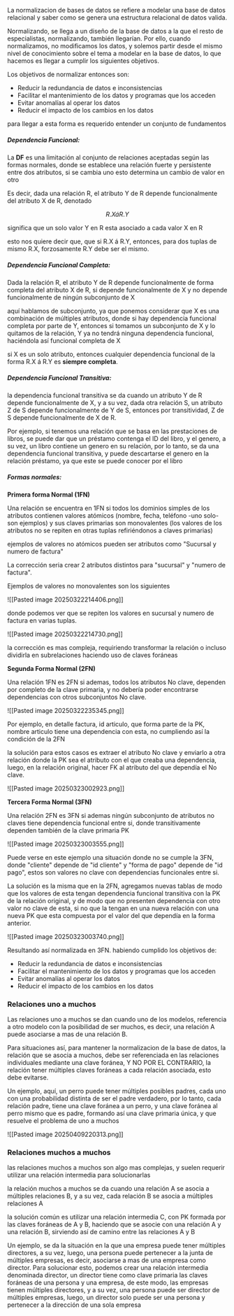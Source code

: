 La normalizacion de bases de datos se refiere a modelar una base de datos relacional y saber como se genera una estructura relacional de datos valida.

Normalizando, se llega a un diseño de la base de datos a la que el resto de especialistas, normalizando, también llegarían. 
Por ello, cuando normalizamos, no modificamos los datos, y solemos partir desde el mismo nivel de conocimiento sobre el tema a modelar en la base de datos, lo que hacemos es llegar a cumplir los siguientes objetivos. 

Los objetivos de normalizar entonces son:
* Reducir la redundancia de datos e inconsistencias
* Facilitar el mantenimiento de los datos y programas que los acceden
* Evitar anomalías al operar los datos
* Reducir el impacto de los cambios en los datos

para llegar a esta forma es requerido entender un conjunto de fundamentos

##### Dependencia Funcional:

La **DF** es una limitación al conjunto de relaciones aceptadas según las formas normales, donde se establece una relación fuerte y persistente entre dos atributos, si se cambia uno esto determina un cambio de valor en otro

Es decir, dada una relación R, el atributo Y de R depende funcionalmente del atributo X de R, denotado 

$$
R.X  á R.Y
$$

significa que un solo valor Y en R esta asociado a cada valor X en R

esto nos quiere decir que, que si R.X á R.Y, entonces, para dos tuplas de mismo R.X, forzosamente R.Y debe ser el mismo.
##### Dependencia Funcional Completa:

Dada la relación R, el atributo Y de R depende funcionalmente de forma completa del atributo X de R, si depende funcionalmente de X y no depende funcionalmente de ningún subconjunto de X

aquí hablamos de subconjunto, ya que ponemos considerar que X es una combinación de múltiples atributos, donde si hay dependencia funcional completa por parte de Y, entonces si tomamos un subconjunto de X y lo quitamos de la relación, Y ya no tendrá ninguna dependencia funcional, haciéndola así funcional completa de X

si X es un solo atributo, entonces cualquier dependencia funcional de la forma R.X á R.Y es **siempre completa**.

##### Dependencia Funcional Transitiva:

la dependencia funcional transitiva se da cuando un atributo Y de R depende funcionalmente de X, y a su vez, dada otra relación S, un atributo Z de S depende funcionalmente de Y de S, entonces por transitividad, Z de S depende funcionalmente de X de R.

Por ejemplo, si tenemos una relación que se basa en las prestaciones de libros, se puede dar que un préstamo contenga el ID del libro, y el genero, a su vez, un libro contiene un genero en su relación, por lo tanto, se da una dependencia funcional transitiva, y puede descartarse el genero en la relación préstamo, ya que este se puede conocer por el libro 

##### Formas normales:

**Primera forma Normal (1FN)**

Una relación se encuentra en 1FN si todos los dominios simples de los atributos contienen valores atómicos (nombre, fecha, teléfono -uno solo- son ejemplos) y sus claves primarias son monovalentes (los valores de los atributos no se repiten en otras tuplas refiriéndonos a claves primarias)

ejemplos de valores no atómicos pueden ser atributos como 
"Sucursal y numero de factura"

La corrección seria crear 2 atributos distintos para "sucursal" y "numero de factura".

Ejemplos de valores no monovalentes son los siguientes

![[Pasted image 20250322214406.png]]

donde podemos ver que se repiten los valores en sucursal y numero de factura en varias tuplas.

![[Pasted image 20250322214730.png]]

la corrección es mas compleja, requiriendo transformar la relación o incluso dividirla en subrelaciones haciendo uso de claves foráneas

**Segunda Forma Normal (2FN)**

Una relación 1FN es 2FN si ademas, todos los atributos No clave, dependen por completo de la clave primaria, y no debería poder encontrarse dependencias con otros subconjuntos No clave.

![[Pasted image 20250322235345.png]]

Por ejemplo, en detalle factura, id articulo, que forma parte de la PK, nombre articulo tiene una dependencia con esta, no cumpliendo así la condición de la 2FN

la solución para estos casos es extraer el atributo No clave y enviarlo a otra relación donde la PK sea el atributo con el que creaba una dependencia, luego, en la relación original, hacer FK al atributo del que dependía el No clave.

![[Pasted image 20250323002923.png]]

**Tercera Forma Normal (3FN)**

Una relación 2FN es 3FN si ademas ningún subconjunto de atributos no claves tiene dependencia funcional entre si, donde transitivamente dependen también de la clave primaria PK

![[Pasted image 20250323003555.png]]

Puede verse en este ejemplo una situación donde no se cumple la 3FN, donde "cliente" depende de "id cliente" y "forma de pago" depende de "id pago", estos son valores no clave con dependencias funcionales entre si.

La solución es la misma que en la 2FN, agregamos nuevas tablas de modo que los valores de esta tengan dependencia funcional transitiva con la PK de la relación original, y de modo que no presenten dependencia con otro valor no clave de esta, si no que la tengan en una nueva relación con una nueva PK que esta compuesta por el valor del que dependía en la forma anterior.

![[Pasted image 20250323003740.png]]

Resultando así normalizada en 3FN. habiendo cumplido los objetivos de:
* Reducir la redundancia de datos e inconsistencias
* Facilitar el mantenimiento de los datos y programas que los acceden
* Evitar anomalías al operar los datos
* Reducir el impacto de los cambios en los datos

### Relaciones uno a muchos

Las relaciones uno a muchos se dan cuando uno de los modelos, referencia a otro modelo con la posibilidad de ser muchos, es decir, una relación A puede asociarse a mas de una relación B.

Para situaciones así, para mantener la normalizacion de la base de datos, la relación que se asocia a muchos, debe ser referenciada en las relaciones individuales mediante una clave foránea, 
Y NO POR EL CONTRARIO, la relación tener múltiples claves foráneas a cada relación asociada, esto debe evitarse.

Un ejemplo, aquí, un perro puede tener múltiples posibles padres, cada uno con una probabilidad distinta de ser el padre verdadero, por lo tanto, cada relación padre, tiene una clave foránea a un perro, y una clave foránea al perro mismo que es padre, formando así una clave primaria única, y que resuelve el problema de uno a muchos

![[Pasted image 20250409220313.png]]

### Relaciones muchos a muchos

las relaciones muchos a muchos son algo mas complejas, y suelen requerir utilizar una relación intermedia para solucionarlas

la relación muchos a muchos se da cuando una relación A se asocia a múltiples relaciones B, y a su vez, cada relación B se asocia a múltiples relaciones A

la solución común es utilizar una relación intermedia C, con PK formada por las claves foráneas de A y B, haciendo que se asocie con una relación A y una relación B, sirviendo así de camino entre las relaciones A y B

Un ejemplo, se da la situación en la que una empresa puede tener múltiples directores, a su vez, luego, una persona puede pertenecer a la junta de múltiples empresas, es decir, asociarse a mas de una empresa como director.
Para solucionar esto, podemos crear una relación intermedia denominada director, un director tiene como clave primaria las claves foráneas de una persona y una empresa, 
de este modo, las empresas tienen múltiples directores, y a su vez, una persona puede ser director de múltiples empresas, luego, un director solo puede ser una persona y pertenecer a la dirección de una sola empresa